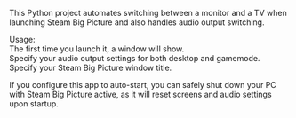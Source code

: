 This Python project automates switching between a monitor and a TV when launching Steam Big Picture and also handles audio output switching.

Usage:<br/>
The first time you launch it, a window will show.<br/>
Specify your audio output settings for both desktop and gamemode.<br/>
Specify your Steam Big Picture window title.

If you configure this app to auto-start, you can safely shut down your PC with Steam Big Picture active, as it will reset screens and audio settings upon startup.
